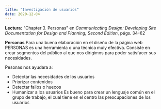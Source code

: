 ```yaml
---
title: "Investigación de usuarios"
date: 2020-12-04
---
```

__Lectura:__ "Chapter 3. Personas" en *Communicating Design: Developing Site Documentation for Design and Planning, Second Edition*, págs. 34-62

__Personas__
Para una buena elaboración en el diseño de la página web PERSONAS es una herramienta o una técnica muiy efectiva.
Consiste en crear segmentos del público al que nos dirigimos para poder satisfacer sus necesidades.

Pesonas nos ayudara a:
* Detectar las necesidades de los usuarios
* Priorizar contenidos
* Detectar fallos o huecos
* Humanizar a los usuarios
Es bueno para crear un lenguaje común en el grupo de trabajo, el cual tiene en el centro las preocupaciones de los usuarios
